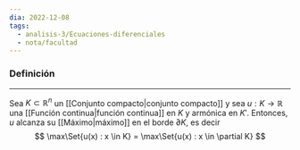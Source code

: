 ```yaml
---
dia: 2022-12-08
tags:
  - analisis-3/Ecuaciones-diferenciales
  - nota/facultad
---
```

### Definición
---
Sea $K \subset \mathbb R^n$ un [[Conjunto compacto|conjunto compacto]] y sea $u : K \to \mathbb R$ una [[Función continua|función continua]] en $K$ y armónica en $K'$. Entonces, $u$ alcanza su [[Máximo|máximo]] en el borde $\partial K$, es decir $$ \max\Set{u(x) : x \in K} = \max\Set{u(x) : x \in \partial K} $$